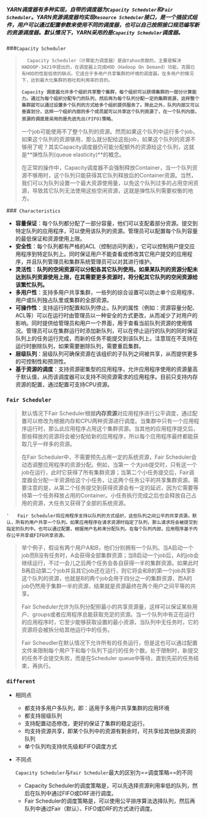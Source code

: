 #####		YARN调度器有多种实现，自带的调度器为`Capacity Scheduler`和`Fair Scheduler`。YARN资源调度器均实现`Resource Scheduler`接口，是一个插拔式组件，用户可以通过配置参数来使用不同的调度器，也可以自己按照接口规范编写新的资源调度器。默认情况下，YARN采用的是`Capacity Scheduler`调度器。

###`Capacity Scheduler`

> 		Capacity Scheduler（计算能力调度器）是由Yahoo贡献的，主要是解决HADOOP-3421中提出的，在调度器上完成HOD（Hadoop On Demand）功能，克服已有HOD的性能低效的缺点。它适合于多用户共享集群的环境的调度器。在多用户的情况下，达到最大化集群的吞吐和利用率的目的。
>
> ​	**`Capacity 调度器允许多个组织共享整个集群，每个组织可以获得集群的一部分计算能力。通过为每个组织分配专门的队列，然后再为每个队列分配一定的集群资源，这样整个集群就可以通过设置多个队列的方式给多个组织提供服务了。除此之外，队列内部又可以垂直划分，这样一个组织内部的多个成员就可以共享这个队列资源了，在一个队列内部，资源的调度是采用的是先进先出(FIFO)策略`**。
>
> ​	一个job可能使用不了整个队列的资源。然而如果这个队列中运行多个job，如果这个队列的资源够用，那么就分配给这些job，如果这个队列的资源不够用了呢？其实Capacity调度器仍可能分配额外的资源给这个队列，这就是**弹性队列(queue elasticity)**的概念。
>
> 	在正常的操作中，Capacity调度器不会强制释放Container，当一个队列资源不够用时，这个队列只能获得其它队列释放后的Container资源。当然，我们可以为队列设置一个最大资源使用量，以免这个队列过多的占用空闲资源，导致其它队列无法使用这些空闲资源，这就是弹性队列需要权衡的地方。

###` Characteristics`

- **容量保证**：每个队列都分配了一部分容量，他们可以支配着部分资源。提交到特定队列的应用程序，可以使用该队列的资源。管理员可以配置每个队列容量的最低保证和资源使用上限。
- **安全性**：每个队列都有严格的ACL（控制访问列表），它可以控制用户提交应用程序到特定队列上。同时保证用户不能查看或修改其它用户提交的应用程序，并且队列管理员和集群系统管理员可以对其进行维护。
- **灵活性**：**队列的空闲资源可以分配各其它队列使用。如果某队列的资源分配未达到队列资源使用上限，在其需要更多资源时，将分配其它队列的空闲资源给该繁忙队列。**
- **多用户性**：支持多用户共享集群，一些列的综合设置可以防止单个应用程序、用户或队列独占队里或集群的全部资源。
- **可操作性**：支持运行时配置和队列停止。队列的属性（例如：资源容量分配、ACL等）可以在运行时由管理员以一种安全的方式更改，从而减少了对用户的影响。同时提供给管理员和用户一个界面，用于查看当前队列资源的使用情况。管理员可以在集群运行时添加新队列，可以在停止运行的队列的同时保证队列上的任务运行完成，而新的任务不能提交到该队列上。注意现在不支持在运行时删除队列，如果需要删除队列，需要重启集群。
- **层级队列**：层级队列可确保资源在该组织的子队列之间被共享，从而提供更多的可控制性和预测性。
- **基于资源的调度**：支持资源密集型的应用程序，允许应用程序使用的资源量高于默认值，从而该调度器可以支持不同资源需求的应用程序。目前只支持内存资源的配置，通过配置可支持CPU资源。

### `Fair Scheduler` 

> 	默认情况下Fair Scheduler根据**内存资源**对应用程序进行公平调度，通过配置可以修改为根据内存和CPU两种资源进行调度。当集群中只有一个应用程序运行时，那么此应用程序占用这个集群资源。当其他的应用程序提交后，那些释放的资源将会被分配给新的应用程序，所以每个应用程序最终都能获取几乎一样多的资源。
>
> 在Fair Scheduler中，不需要预先占用一定的系统资源，Fair Scheduler会动态调整应用程序的资源分配。例如，当第一	个大job提交时，只有这一个job在运行，此时它获得了所有集群资源；当第二个小任务提交后，Fair调度器会分配一半资源给这个小任务，让这两个任务公平的共享集群资源。需要注意的是，从第二个任务提交到获得资源会有一定的延迟，因为它需要等待第一个任务释放占用的Container。小任务执行完成之后也会释放自己占用的资源，大任务又获得了全部的系统资源。

```shell
'	Fair Scheduler将应用程序支持以队列的方式组织，这些队列之间公平的共享资源。默认，所有的用户共享一个队列。如果应用程序在请求资源时指定了队列，那么请求将会被提交到指定的队列中。也可以通过配置，根据用户名称来分配队列。在每个队列内部，应用程序基于内存公平共享或FIFO共享资源。
```

> 	举个例子，假设有两个用户A和B，他们分别拥有一个队列。当A启动一个job而B没有任务时，A会获得全部集群资源；当B启动一个job后，A的job会继续运行，不过一会儿之后两个任务会各自获得一半的集群资源。如果此时B再启动第二个job并且其它job还在运行，则它将会和B的第一个job共享B这个队列的资源，也就是B的两个job会用于四分之一的集群资源，而A的job仍然用于集群一半的资源，结果就是资源最终在两个用户之间平等的共享。
>
> Fair Scheduler允许为队列分配担最小的共享资源量，这样可以保证某些用户、groups或者应用程序总能获取充足的资源。当一个队列中有正在运行的应用程序时，它至少能够获取设置的最小资源，当队列中无任务时，它的资源将会被拆分给其他运行中的任务。
>
> Fair Scheudler在默认情况下允许所有的任务运行，但是这也可以通过配置文件来限制每个用户下和每个队列下运行的任务个数。处于限制时，新提交的任务不会提交失败，而是在Scheduler queue中等待，直到先前的任务结束，再执行。

### `different`

- 相同点

  - 都支持多用户多队列，即：适用于多用户共享集群的应用环境
  - 都支持层级队列
  - 支持配置动态修改，更好的保证了集群的稳定运行。
  - 均支持资源共享，即某个队列中的资源有剩余时，可共享给其他缺资源的队列
  - 单个队列均支持优先级和FIFO调度方式

- 不同点

  `Capacity Scheduler`与`Fair Scheduler`最大的区别为==调度策略==的不同

  - Capacity Scheduler的调度策略是，可以先选择资源利用率低的队列，然后在队列中通过FIFO或DRF进行调度。
  - Fair Scheduler的调度策略是，可以使用公平排序算法选择队列，然后再队列中通过Fair（默认）、FIFO或DRF的方式进行调度。

